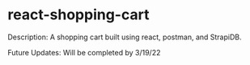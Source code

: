 # react-shopping-cart

Description: A shopping cart built using react, postman, and StrapiDB. 

Future Updates: Will be completed by 3/19/22
